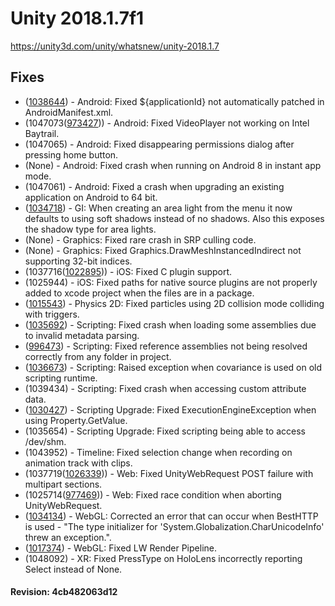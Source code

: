 # Unity 2018.1.7f1
https://unity3d.com/unity/whatsnew/unity-2018.1.7

## Fixes

<ul>
<li>(<a href="https://issuetracker.unity3d.com/product/unity/issues/guid/1038644/">1038644</a>) - Android: Fixed ${applicationId} not automatically patched in AndroidManifest.xml.</li>
<li>(1047073(<a href="https://issuetracker.unity3d.com/product/unity/issues/guid/973427/">973427</a>)) - Android: Fixed VideoPlayer not working on Intel Baytrail.</li>
<li>(1047065) - Android: Fixed disappearing permissions dialog after pressing home button.</li>
<li>(None) - Android: Fixed crash when running on Android 8 in instant app mode.</li>
<li>(1047061) - Android: Fixed a crash when upgrading an existing application on Android to 64 bit.</li>
<li>(<a href="https://issuetracker.unity3d.com/product/unity/issues/guid/1034718/">1034718</a>) - GI: When creating an area light from the menu it now defaults to using soft shadows instead of no shadows. Also this exposes the shadow type for area lights.</li>
<li>(None) - Graphics: Fixed rare crash in SRP culling code.</li>
<li>(None) - Graphics: Fixed Graphics.DrawMeshInstancedIndirect not supporting 32-bit indices.</li>
<li>(1037716(<a href="https://issuetracker.unity3d.com/product/unity/issues/guid/1022895/">1022895</a>)) - iOS: Fixed C plugin support.</li>
<li>(1025944) - iOS: Fixed paths for native source plugins are not properly added to xcode project when the files are in a package.</li>
<li>(<a href="https://issuetracker.unity3d.com/product/unity/issues/guid/1015543/">1015543</a>) - Physics 2D: Fixed particles using 2D collision mode colliding with triggers.</li>
<li>(<a href="https://issuetracker.unity3d.com/product/unity/issues/guid/1035692/">1035692</a>) - Scripting: Fixed crash when loading some assemblies due to invalid metadata parsing.</li>
<li>(<a href="https://issuetracker.unity3d.com/product/unity/issues/guid/996473/">996473</a>) - Scripting: Fixed reference assemblies not being resolved correctly from any folder in project.</li>
<li>(<a href="https://issuetracker.unity3d.com/product/unity/issues/guid/1036673/">1036673</a>) - Scripting: Raised exception when covariance is used on old scripting runtime.</li>
<li>(1039434) - Scripting: Fixed crash when accessing custom attribute data.</li>
<li>(<a href="https://issuetracker.unity3d.com/product/unity/issues/guid/1030427/">1030427</a>) - Scripting Upgrade: Fixed ExecutionEngineException when using Property.GetValue.</li>
<li>(1035654) - Scripting Upgrade: Fixed scripting being able to access /dev/shm.</li>
<li>(1043952) - Timeline: Fixed selection change when recording on animation track with clips.</li>
<li>(1037719(<a href="https://issuetracker.unity3d.com/product/unity/issues/guid/1026339/">1026339</a>)) - Web: Fixed UnityWebRequest POST failure with multipart sections.</li>
<li>(1025714(<a href="https://issuetracker.unity3d.com/product/unity/issues/guid/977469/">977469</a>)) - Web: Fixed race condition when aborting UnityWebRequest.</li>
<li>(<a href="https://issuetracker.unity3d.com/product/unity/issues/guid/1034134/">1034134</a>) - WebGL: Corrected an error that can occur when BestHTTP is used - "The type initializer for 'System.Globalization.CharUnicodeInfo' threw an exception.".</li>
<li>(<a href="https://issuetracker.unity3d.com/product/unity/issues/guid/1017374/">1017374</a>) - WebGL: Fixed LW Render Pipeline.</li>
<li>(1048092) - XR: Fixed PressType on HoloLens incorrectly reporting Select instead of None.</li>
</ul>

#### Revision: 4cb482063d12
